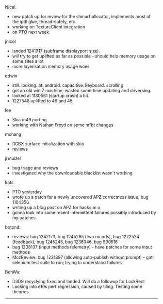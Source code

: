

Nical:
* new patch up for review for the shmurf allocator, implements most of the ipdl glue, thread-safety, etc.
* working on TextureClient integration
* on PTO next week



jnicol
* landed 1241917 (subframe displayport size). 
* will try to get uplifted as far as possible - should help memory usage on some sites a lot
* more layerisation memory usage woes



edwin
* still. looking. at. android. capacitive. keyboard. scrolling.
* got an old win 7 machine; wasted some time updating and driversing.
* looked at 1180561 (startup crash) a bit.
* 1227548 uplifted  to 46 and 45.



lee
* Skia m49 porting
* working with Nathan Froyd on some mfbt changes



mchang
* RGBX surface initialization with skia
* reviews



jrmuizel
* bug triage and reviews
* investigated why the downloadable blacklist wasn't working



kats
* PTO yesterday
* wrote up a patch for a newly uncovered APZ correctness issue, bug 1104356
* writing up a blog post on APZ for hacks.m.o
* gonna look into some recent intermittent failures possibly introduced by my patches



botond:
  - reviews: bug 1242173, bug 1245285 (two rounds), bug 1222524 (feedback), bug 1245245, bug 1236046, bug 990916
  - bug 1238137 (input methods telemetry)
          - have patches for some input methods
  - MozReview: bug 1231397 (allowing auto-publish without prompt)
          - got selenium test suite to run; trying to understand failures



BenWa:
* D3D9 recyclying fixed and landed. Will do a followup for LockRect
* Looking into e10s perf regression, caused by tiling. Testing some theories

________________


